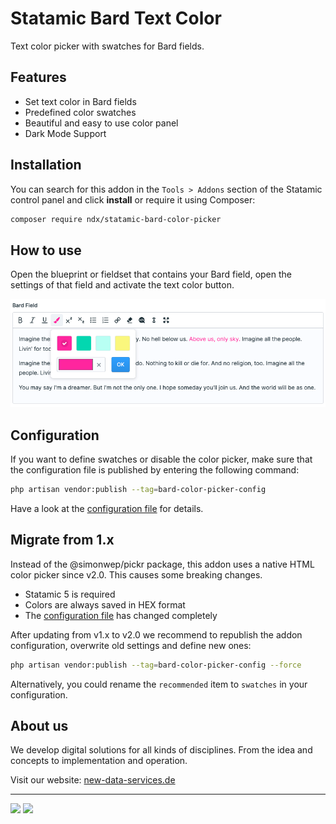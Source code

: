 <!-- statamic:hide -->

# Statamic Bard Text Color

Text color picker with swatches for Bard fields.

<!-- /statamic:hide -->

## Features

- Set text color in Bard fields
- Predefined color swatches
- Beautiful and easy to use color panel
- Dark Mode Support

## Installation

You can search for this addon in the `Tools > Addons` section of the Statamic control panel and click **install** or require it using Composer:

``` bash
composer require ndx/statamic-bard-color-picker
```

## How to use

Open the blueprint or fieldset that contains your Bard field, open the settings of that field and activate the text color button. 

![Preview of open text color panel](docs/preview.png)

## Configuration

If you want to define swatches or disable the color picker, make sure that the configuration file is published by entering the following command:

``` bash
php artisan vendor:publish --tag=bard-color-picker-config
```

Have a look at the [configuration file](config/bard-color-picker.php) for details.

## Migrate from 1.x

Instead of the @simonwep/pickr package, this addon uses a native HTML color picker since v2.0. This causes some breaking changes.

- Statamic 5 is required
- Colors are always saved in HEX format
- The [configuration file](config/bard-color-picker.php) has changed completely

After updating from v1.x to v2.0 we recommend to republish the addon configuration, overwrite old settings and define new ones:

``` bash
php artisan vendor:publish --tag=bard-color-picker-config --force
```

Alternatively, you could rename the `recommended` item to `swatches` in your configuration.


## About us

We develop digital solutions for all kinds of disciplines. From the idea and concepts to implementation and operation.

Visit our website: [new-data-services.de](https://new-data-services.de/)

<!-- statamic:hide -->

---

<a href="https://packagist.org/packages/ndx/statamic-bard-color-picker"><img src="https://img.shields.io/packagist/v/ndx/statamic-bard-color-picker?style=for-the-badge"></a>
<a href="https://packagist.org/packages/ndx/statamic-bard-color-picker"><img src="https://img.shields.io/packagist/dt/ndx/statamic-bard-color-picker?style=for-the-badge"></a>

<!-- /statamic:hide -->
